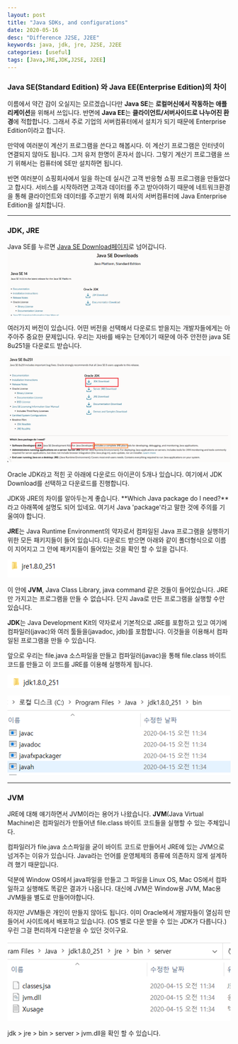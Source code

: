 ```yaml
---
layout: post
title: "Java SDKs, and configurations"
date: 2020-05-16
desc: "Difference J2SE, J2EE"
keywords: java, jdk, jre, J2SE, J2EE
categories: [useful]
tags: [Java,JRE,JDK,J2SE, J2EE]
---
```


### Java SE(Standard Edition) 와 Java EE(Enterprise Edition)의 차이

이름에서 약간 감이 오실지는 모르겠습니다만 **Java SE**는 **로컬머신에서 작동하는 애플리케이션**을 위해서 쓰입니다. 반면에 **Java EE**는 **클라이언트/서버사이드로 나누어진 환경**에 적합합니다. 그래서 주로 기업의 서버컴퓨터에서 설치가 되기 때문에 Enterprise Edition이라고 합니다. 

만약에 여러분이 계산기 프로그램을 쓴다고 해봅시다. 이 계산기 프로그램은 인터넷이 연결되지 않아도 됩니다. 그저 유저 한명이 혼자서 씁니다. 그렇기 계산기 프로그램을 쓰기 위해서는 컴퓨터에 SE만 설치하면 됩니다.  

반면 여러분이 쇼핑회사에서 일을 하는데 실시간 고객 반응형 쇼핑 프로그램을 만들었다고 합시다. 서비스를 시작하려면 고객과 데이터를 주고 받아야하기 때문에 네트워크환경을 통해 클라이언트와 데이터를 주고받기 위해 회사의 서버컴퓨터에 Java Enterprise Edition을 설치합니다. 

---

### JDK, JRE
Java SE를 누르면 [Java SE Download페이지](https://www.oracle.com/java/technologies/javase-downloads.html)로 넘어갑니다.
![04_javaSEDownloadPage](/static/assets/img/blog/java/01BasicKnowledge/04_javaSEDownloadPage.png)

여러가지 버전이 있습니다. 어떤 버전을 선택해서 다운로드 받을지는 개발자들에게는 아주아주 중요한 문제입니다. 우리는 자바를 배우는 단계이기 때문에 아주 안전한 java SE 8u251을 다운로드 받습니다. 

![05_j2SE_8u](/static/assets/img/blog/java/01BasicKnowledge/05_j2SE_8u.png)


Oracle JDK라고 적힌 곳 아래에 다운로드 아이콘이 5개나 있습니다. 여기에서 JDK Download를 선택하고 다운로드를 진행합니다. 

JDK와 JRE의 차이를 알아두는게 좋습니다. 
**Which Java package do I need?**라고 아래쪽에 설명도 되어 있네요. 여기서 Java 'package'라고 말한 것에 주의를 기울여야 합니다. 

**JRE**는 Java Runtime Environment의 약자로서 컴파일된 Java 프로그램을 실행하기 위한 모든 패키지들이 들어 있습니다. 다운로드 받으면 아래와 같이 폴더형식으로 이름이 지어지고 그 안에 패키지들이 들어있는 것을 확인 할 수 있을 겁니다. 

![06_jrefolder](/static/assets/img/blog/java/01BasicKnowledge/06_jrefolder.png)

이 안에 **JVM**, Java Class Library, java command 같은 것들이 들어있습니다. JRE만 가지고는 프로그램을 만들 수 없습니다. 단지 Java로 만든 프로그램을 실행할 수만 있습니다. 

**JDK**는 Java Development Kit의 약자로서 기본적으로 JRE를 포함하고 있고 여기에 컴파일러(javac)와 여러 툴들을(javadoc, jdb)를 포함합니다. 이것들을 이용해서 컴파일된 프로그램을 만들 수 있습니다. 

앞으로 우리는 file.java 소스파일을 만들고 컴파일러(javac)을 통해 file.class 바이트코드를 만들고 이 코드를 JRE를 이용해 실행하게 됩니다. 

![07_jdkfolder](/static/assets/img/blog/java/01BasicKnowledge/07_jdkfolder.png)

![08_jdkPackages](/static/assets/img/blog/java/01BasicKnowledge/08_jdkPackages.png)

---

### JVM

JRE에 대해 얘기하면서 JVM이라는 용어가 나왔습니다. **JVM**(Java Virtual Machine)은 컴파일러가 만들어낸 file.class 바이트 코드들을 실행할 수 있는 주체입니다.

컴파일러가 file.java 소스파일을 굳이 바이트 코드로 만들어서 JRE에 있는 JVM으로 넘겨주는 이유가 있습니다. Java라는 언어를 운영체제의 종류에 의존하지 않게 설계하려 했기 때문입니다. 

덕분에 Window OS에서 java파일을 만들고 그 파일을 Linux OS, Mac OS에서 컴파일하고 실행해도 똑같은 결과가 나옵니다. 대신에 JVM은 Window용 JVM, Mac용 JVM들을 별도로 만들어야합니다.

하지만 JVM들은 개인이 만들지 않아도 됩니다. 이미 Oracle에서 개발자들이 열심히 만들어서 사이트에서 배포하고 있습니다. (OS 별로 다운 받을 수 있는 JDK가 다릅니다.) 우린 그걸 편리하게 다운받을 수 있던 것이구요.

![09_jvm](/static/assets/img/blog/java/01BasicKnowledge/09_jvm.png)

jdk > jre > bin > server > jvm.dll을 확인 할 수 있습니다.
